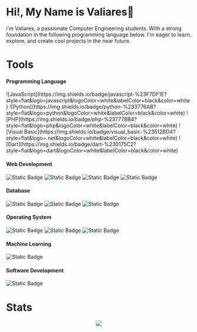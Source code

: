 # Hi!, My Name is Valiares👋
i'm Valiares, a passionate Computer Engineering students. With a strong foundation in the following programming language below. I'm eager to learn, explore, and create cool projects in the near future.

# Tools

<h4>Programming Language</h4>
![JavaScript](https://img.shields.io/badge/javascript-%23F7DF1E?style=flat&logo=javascript&logoColor=white&labelColor=black&color=white) 
![Python](https://img.shields.io/badge/python-%233776AB?style=flat&logo=python&logoColor=white&labelColor=black&color=white) 
![PHP](https://img.shields.io/badge/php-%23777BB4?style=flat&logo=php&logoColor=white&labelColor=black&color=white) 
![Visual Basic](https://img.shields.io/badge/visual_basic-%23512BD4?style=flat&logo=.net&logoColor=white&labelColor=black&color=white) 
![Dart](https://img.shields.io/badge/dart-%230175C2?style=flat&logo=dart&logoColor=white&labelColor=black&color=white)

<h4>Web Development</h4>
<img alt="Static Badge" src="https://img.shields.io/badge/html-%23E34F26?style=flat&logo=html5&logoColor=white&labelColor=black&color=white"> <img alt="Static Badge" src="https://img.shields.io/badge/laravel-%23FF2D20?style=flat&logo=laravel&logoColor=white&labelColor=black&color=white"> <img alt="Static Badge" src="https://img.shields.io/badge/bootstrap-%237952B3?style=flat&logo=bootstrap&logoColor=white&labelColor=black&color=white"> <img alt="Static Badge" src="https://img.shields.io/badge/css-%23663399?style=flat&logo=css&logoColor=white&labelColor=black&color=white">

<h4>Database</h4>
<img alt="Static Badge" src="https://img.shields.io/badge/supabase-%233FCF8E?style=flat&logo=supabase&logoColor=white&labelColor=black&color=white"> <img alt="Static Badge" src="https://img.shields.io/badge/firebase-%23DD2C00?style=flat&logo=firebase&logoColor=white&labelColor=black&color=white"> <img alt="Static Badge" src="https://img.shields.io/badge/mysql-%234479A1?style=flat&logo=mysql&logoColor=white&labelColor=black&color=white">

<h4>Operating System</h4>
<img alt="Static Badge" src="https://img.shields.io/badge/ubuntu-%23E95420?style=flat&logo=ubuntu&logoColor=white&labelColor=black&color=white"> <img alt="Static Badge" src="https://img.shields.io/badge/zorin-%2315A6F0?style=flat&logo=zorin&logoColor=white&labelColor=black&color=white"> <img alt="Static Badge" src="https://img.shields.io/badge/arch_linux-%231793D1?style=flat&logo=arch%20linux&logoColor=white&labelColor=black&color=white">

<h4>Machine Learning</h4>
<img alt="Static Badge" src="https://img.shields.io/badge/tensorflow-%23FF6F00?style=flat&logo=tensorflow&logoColor=white&labelColor=black&color=white">


<h4>Software Development</h4>
<img alt="Static Badge" src="https://img.shields.io/badge/flutter-%2302569B?style=flat&logo=flutter&labelColor=black&color=white">

# Stats
<p align="center">
  <img src="https://github-readme-stats.vercel.app/api/top-langs/?username=efreetgaming&layout=compact&bg_color=000000&text_color=FFFFFF"/>
</p>
